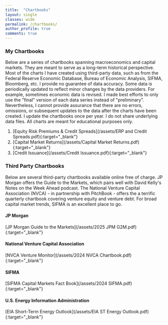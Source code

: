 ```yaml
---
title:  "Chartbooks"
layout: single
classes: wide
permalink: /chartbooks/
author_profile: true
comments: true
---
```

### My Chartbooks
Below are a series of chartbooks spanning macroeconomics and capital markets. They are meant to serve as a long-term historical perspective. Most of the charts I have created using third-party data, such as from the Federal Reserve Economic Database, Bureau of Economic Analysis, SIFMA, Bloomberg, etc. I provide no guarantee of data accuracy. Some data is periodically updated to reflect minor changes by the data providers. For example, sometimes economic data is revised. I made best efforts to only use the "final" version of each data series instead of "preliminary". Nevertheless, I cannot provide assurance that there are no errors, omissions, or subsequent updates to the data after the charts have been created. I update the chartbooks once per year. I do not share underlying data files. All charts are meant for educational purposes only.<br>

1. [Equity Risk Premiums & Credit Spreads](/assets/ERP and Credit Spreads.pdf){:target="_blank"}
2. [Capital Market Returns](/assets/Capital Market Returns.pdf){:target="_blank"}
3. [Credit Issuance](/assets/Credit Issuance.pdf){:target="_blank"}

### Third Party Chartbooks
Below are several third-party chartbooks available online free of charge. JP Morgan offers the Guide to the Markets, which pairs well with David Kelly's Notes on the Week Ahead podcast. The National Venture Capital Association (NVCA) - in partnership with PitchBook - offers the a terrific quarterly chartbook covering venture equity and venture debt. For broad capital market trends, SIFMA is an excellent place to go.<br>

#### JP Morgan
[JP Morgan Guide to the Markets](/assets/2025 JPM G2M.pdf){:target="_blank"}

#### National Venture Capital Association
[NVCA Venture Monitor](/assets/2024 NVCA Chartbook.pdf){:target="_blank"}

#### SIFMA
[SIFMA Capital Markets Fact Book](/assets/2024 SIFMA.pdf){:target="_blank"}

#### U.S. Energy Information Administration
[EIA Short-Term Energy Outlook](/assets/EIA ST Energy Outlook.pdf){:target="_blank"}

